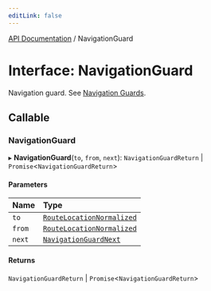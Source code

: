 ```yaml
---
editLink: false
---
```


[API Documentation](../index.md) / NavigationGuard

# Interface: NavigationGuard

Navigation guard. See [Navigation
Guards](/guide/advanced/navigation-guards.md).

## Callable

### NavigationGuard

▸ **NavigationGuard**(`to`, `from`, `next`): `NavigationGuardReturn` \| `Promise`<`NavigationGuardReturn`\>

#### Parameters

| Name | Type |
| :------ | :------ |
| `to` | [`RouteLocationNormalized`](RouteLocationNormalized.md) |
| `from` | [`RouteLocationNormalized`](RouteLocationNormalized.md) |
| `next` | [`NavigationGuardNext`](NavigationGuardNext.md) |

#### Returns

`NavigationGuardReturn` \| `Promise`<`NavigationGuardReturn`\>
